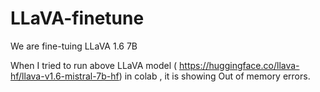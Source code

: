 # LLaVA-finetune
We are fine-tuing LLaVA 1.6 7B 

When I tried to run above LLaVA model ( https://huggingface.co/llava-hf/llava-v1.6-mistral-7b-hf)  in colab , it is showing Out of memory errors.
